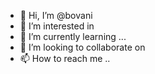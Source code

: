 - 👋 Hi, I’m @bovani 
- 👀 I’m interested in 
- 🌱 I’m currently learning ...
- 💞️ I’m looking to collaborate on 
- 📫 How to reach me ..

<!---
bovani/bovani is a ✨ special ✨ repository because its `README.md` (this file) appears on your GitHub profile.
You can click the Preview link to take a look at your changes.
--->
